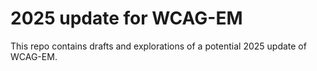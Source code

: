 # 2025 update for WCAG-EM

This repo contains drafts and explorations of a potential 2025 update of WCAG-EM.